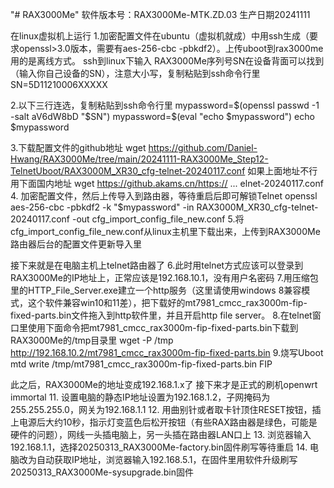 "# RAX3000Me" 
软件版本号：RAX3000Me-MTK.ZD.03
生产日期20241111

在linux虚拟机上运行
1.加密配置文件在ubuntu（虚拟机就成）中用ssh生成（要求openssl>3.0版本，需要有aes-256-cbc -pbkdf2）。上传uboot到rax3000me用的是离线方式。
ssh到linux下输入
RAX3000Me序列号SN在设备背面可以找到（输入你自己设备的SN），注意大小写，复制粘贴到ssh命令行里
SN=5D11210006XXXXX

2.以下三行连选，复制粘贴到ssh命令行里
mypassword=$(openssl passwd -1 -salt aV6dW8bD "$SN")
mypassword=$(eval "echo $mypassword")
echo $mypassword

3.下载配置文件的github地址
wget https://github.com/Daniel-Hwang/RAX3000Me/tree/main/20241111-RAX3000Me_Step12-TelnetUboot/RAX3000M_XR30_cfg-telnet-20240117.conf
如果上面地址不行用下面国内地址
wget https://github.akams.cn/https:// ... elnet-20240117.conf
4. 加密配置文件，然后上传导入到路由器，等待重启后即可解锁Telnet
openssl aes-256-cbc -pbkdf2 -k "$mypassword" -in RAX3000M_XR30_cfg-telnet-20240117.conf -out cfg_import_config_file_new.conf
5.将cfg_import_config_file_new.conf从linux主机里下载出来，上传到RAX3000Me路由器后台的配置文件更新导入里

接下来就是在电脑主机上telnet路由器了
6.此时用telnet方式应该可以登录到RAX3000Me的IP地址上，正常应该是192.168.10.1，没有用户名密码
7.用压缩包里的HTTP_File_Server.exe建立一个http服务（这里请使用windows 8兼容模式，这个软件兼容win10和11差），把下载好的mt7981_cmcc_rax3000m-fip-fixed-parts.bin文件拖入到http软件里，并且开启http file server。
8.在telnet窗口里使用下面命令把mt7981_cmcc_rax3000m-fip-fixed-parts.bin下载到RAX3000Me的/tmp目录里
wget -P /tmp http://192.168.10.2/mt7981_cmcc_rax3000m-fip-fixed-parts.bin
9.烧写Uboot
mtd write /tmp/mt7981_cmcc_rax3000m-fip-fixed-parts.bin FIP

此之后，RAX3000Me的地址变成192.168.1.x了
接下来才是正式的刷机openwrt immortal
11. 设置电脑的静态IP地址设置为192.168.1.2，子网掩码为255.255.255.0，网关为192.168.1.1
12. 用曲别针或者取卡针顶住RESET按钮，插上电源后大约10秒，指示灯变蓝色后松开按钮（有些RAX路由器是绿色，可能是硬件的问题），网线一头插电脑上，另一头插在路由器LAN口上
13. 浏览器输入192.168.1.1，选择20250313_RAX3000Me-factory.bin固件刷写等待重启
14. 电脑改为自动获取IP地址，浏览器输入192.168.5.1，在固件里用软件升级刷写20250313_RAX3000Me-sysupgrade.bin固件
